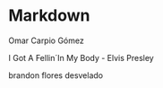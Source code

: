 # Markdown

Omar Carpio Gómez

I Got A Fellin´In My Body - Elvis Presley

brandon flores
desvelado












